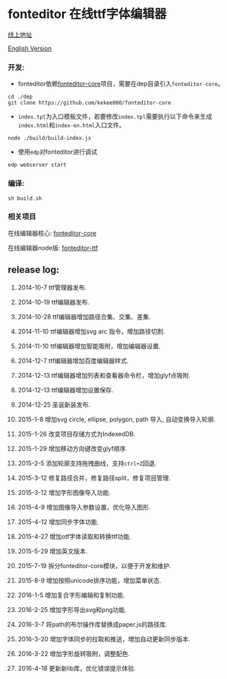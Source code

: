 fonteditor 在线ttf字体编辑器
==========

[线上地址](http://font.baidu.com)

[English Version](http://font.baidu.com/editor/index-en.html)


### 开发:

* fonteditor依赖[fonteditor-core](https://github.com/kekee000/fonteditor-core)项目，需要在dep目录引入`fonteditor-core`。

```
cd ./dep
git clone https://github.com/kekee000/fonteditor-core
```

* `index.tpl`为入口模板文件，若要修改`index.tpl`需要执行以下命令来生成`index.html`和`index-en.html`入口文件。

```
node ./build/build-index.js
```

* 使用`edp`对fonteditor进行调试


```
edp webserver start
```

### 编译:

```
sh build.sh
```

### 相关项目


在线编辑器核心: [fonteditor-core](https://github.com/kekee000/fonteditor-core)

在线编辑器node版: [fonteditor-ttf](https://github.com/kekee000/fonteditor-ttf)


## release log:


1. 2014-10-7 ttf管理器发布.

2. 2014-10-19 ttf编辑器发布.

3. 2014-10-28 ttf编辑器增加路径合集、交集、差集.

4. 2014-11-10 ttf编辑器增加svg arc 指令，增加路径切割.

5. 2014-11-10 ttf编辑器增加智能吸附，增加编辑器设置.

6. 2014-12-7 ttf编辑器增加百度编辑器样式.

7. 2014-12-13 ttf编辑器增加列表和查看器命令栏，增加glyf点吸附.

8. 2014-12-13 ttf编辑器增加设置保存.

9. 2014-12-25 圣诞新装发布.

10. 2015-1-8 增加svg circle, ellipse, polygon, path 导入, 自动变换导入轮廓.

11. 2015-1-26 改变项目存储方式为IndexedDB.

12. 2015-1-29 增加移动方向键改变glyf顺序.

13. 2015-2-5 添加轮廓支持拖拽曲线，支持`ctrl+Z`回退.

14. 2015-3-12 修复路径合并，修复路径split，修复项目管理.

15. 2015-3-12 增加字形图像导入功能.

16. 2015-4-9 增加图像导入参数设置，优化导入图形.

17. 2015-4-12 增加同步字体功能.

18. 2015-4-27 增加otf字体读取和转换ttf功能.

19. 2015-5-29 增加英文版本.

20. 2015-7-19 拆分fonteditor-core模块，以便于开发和维护.

21. 2015-8-9 增加按照unicode排序功能，增加菜单状态.

22. 2016-1-5 增加复合字形编辑和复制功能.

23. 2016-2-25 增加字形导出svg和png功能.

24. 2016-3-7 将path的布尔操作库替换成paper.js的路径库.

25. 2016-3-20 增加字体同步的拉取和推送，增加自动更新同步版本.

26. 2016-3-22 增加字形旋转吸附，调整配色.

27. 2016-4-18 更新新lib库，优化错误提示体验.
